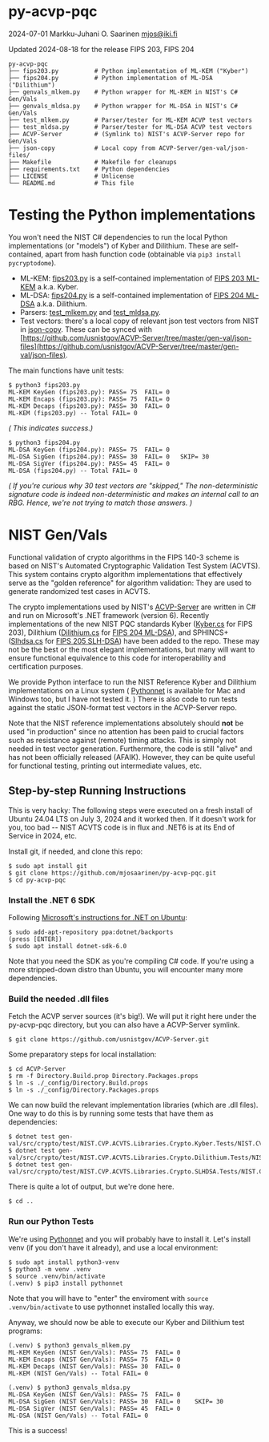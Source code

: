#   py-acvp-pqc

2024-07-01  Markku-Juhani O. Saarinen  mjos@iki.fi

Updated 2024-08-18 for the release FIPS 203, FIPS 204

```
py-acvp-pqc
├── fips203.py        	# Python implementation of ML-KEM ("Kyber")
├── fips204.py          # Python implementation of ML-DSA ("Dilithium")
├── genvals_mlkem.py    # Python wrapper for ML-KEM in NIST's C# Gen/Vals
├── genvals_mldsa.py    # Python wrapper for ML-DSA in NIST's C# Gen/Vals
├── test_mlkem.py       # Parser/tester for ML-KEM ACVP test vectors
├── test_mldsa.py       # Parser/tester for ML-DSA ACVP test vectors
├── ACVP-Server         # (Symlink to) NIST's ACVP-Server repo for Gen/Vals
├── json-copy           # Local copy from ACVP-Server/gen-val/json-files/
├── Makefile            # Makefile for cleanups
├── requirements.txt    # Python dependencies
├── LICENSE             # Unlicense
└── README.md           # This file
```

#   Testing the Python implementations

You won't need the NIST C# dependencies to run the local Python implementations (or "models") of Kyber and Dilithium. These are self-contained, apart from hash function code (obtainable via `pip3 install pycryptodome`).

*   ML-KEM: [fips203.py](fips203.py) is a self-contained implementation of [FIPS 203 ML-KEM](https://doi.org/10.6028/NIST.FIPS.203) a.k.a. Kyber.
*   ML-DSA: [fips204.py](fips204.py) is a self-contained implementation of [FIPS 204 ML-DSA](https://doi.org/10.6028/NIST.FIPS.204) a.k.a. Dilithium.
*   Parsers: [test_mlkem.py](test_mlkem.py) and [test_mldsa.py](test_mldsa.py).
*   Test vectors: there's a local copy of relevant json test vectors from NIST in [json-copy](json-copy). These can be synced with [https://github.com/usnistgov/ACVP-Server/tree/master/gen-val/json-files](https://github.com/usnistgov/ACVP-Server/tree/master/gen-val/json-files).

The main functions have unit tests:

```
$ python3 fips203.py
ML-KEM KeyGen (fips203.py): PASS= 75  FAIL= 0
ML-KEM Encaps (fips203.py): PASS= 75  FAIL= 0
ML-KEM Decaps (fips203.py): PASS= 30  FAIL= 0
ML-KEM (fips203.py) -- Total FAIL= 0
```
_( This indicates success.)_

```
$ python3 fips204.py
ML-DSA KeyGen (fips204.py): PASS= 75  FAIL= 0
ML-DSA SigGen (fips204.py): PASS= 30  FAIL= 0   SKIP= 30
ML-DSA SigVer (fips204.py): PASS= 45  FAIL= 0
ML-DSA (fips204.py) -- Total FAIL= 0
```

_( If you're curious why 30 test vectors are "skipped," The non-deterministic signature code is indeed non-deterministic and makes an internal call to an RBG. Hence, we're not trying to match those answers. )_


#   NIST Gen/Vals

Functional validation of crypto algorithms in the FIPS 140-3 scheme is based on NIST's Automated Cryptographic Validation Test System (ACVTS). This system contains crypto algorithm implementations that effectively serve as the "golden reference" for algorithm validation: They are used to generate randomized test cases in ACVTS.

The crypto implementations used by NIST's [ACVP-Server](https://github.com/usnistgov/ACVP-Server) are written in C# and run on Microsoft's .NET framework (version 6). Recently implementations of the new NIST PQC standards
Kyber ([Kyber.cs](https://github.com/usnistgov/ACVP-Server/blob/master/gen-val/src/crypto/src/NIST.CVP.ACVTS.Libraries.Crypto/Kyber/Kyber.cs) for FIPS 203),
Dilithium ([Dilithium.cs](https://github.com/usnistgov/ACVP-Server/blob/master/gen-val/src/crypto/src/NIST.CVP.ACVTS.Libraries.Crypto/Dilithium/Dilithium.cs) for [FIPS 204 ML-DSA](https://doi.org/10.6028/NIST.FIPS.204)), and
SPHINCS+ ([Slhdsa.cs](https://github.com/usnistgov/ACVP-Server/blob/master/gen-val/src/crypto/src/NIST.CVP.ACVTS.Libraries.Crypto/SLHDSA/Slhdsa.cs) for [FIPS 205 SLH-DSA](https://doi.org/10.6028/NIST.FIPS.205)) have been added to the repo. These may not be the best or the most elegant implementations, but many will want to ensure functional equivalence to this code for interoperability and certification purposes.

We provide Python interface to run the NIST Reference Kyber and Dilithium implementations on a Linux system ( [Pythonnet](http://pythonnet.github.io/) is available for Mac and Windows too, but I have not tested it. ) There is also code to run tests against the static JSON-format test vectors in the ACVP-Server repo.

Note that the NIST reference implementations absolutely should **not** be used "in production" since no attention has been paid to crucial factors such as resistance against (remote) timing attacks. This is simply not needed in test vector generation. Furthermore, the code is still "alive" and has not been officially released (AFAIK). However, they can be quite useful for functional testing, printing out intermediate values, etc.


##  Step-by-step Running Instructions

This is very hacky: The following steps were executed on a fresh install of Ubuntu 24.04 LTS on July 3, 2024 and it worked then. If it doesn't work for you, too bad -- NIST ACVTS code is in flux and .NET6 is at its End of Service in 2024, etc.

Install git, if needed, and clone this repo:
```
$ sudo apt install git
$ git clone https://github.com/mjosaarinen/py-acvp-pqc.git
$ cd py-acvp-pqc
```

### Install the .NET 6 SDK

Following [Microsoft's instructions for .NET on Ubuntu](https://learn.microsoft.com/en-us/dotnet/core/install/linux-ubuntu):
```console
$ sudo add-apt-repository ppa:dotnet/backports
(press [ENTER])
$ sudo apt install dotnet-sdk-6.0
```
Note that you need the SDK as you're compiling C# code. If you're using a more stripped-down distro than Ubuntu, you will encounter many more dependencies.

### Build the needed .dll files

Fetch the ACVP server sources (it's big!). We will put it right here under the py-acvp-pqc directory, but you can also have a ACVP-Server symlink.
```console
$ git clone https://github.com/usnistgov/ACVP-Server.git
```
Some preparatory steps for local installation:
```console
$ cd ACVP-Server
$ rm -f Directory.Build.prop Directory.Packages.props
$ ln -s ./_config/Directory.Build.props
$ ln -s ./_config/Directory.Packages.props
```

We can now build the relevant implementation libraries (which are .dll files). One way to do this is by running some tests that have them as dependencies:

```console
$ dotnet test gen-val/src/crypto/test/NIST.CVP.ACVTS.Libraries.Crypto.Kyber.Tests/NIST.CVP.ACVTS.Libraries.Crypto.Kyber.Tests.csproj
$ dotnet test gen-val/src/crypto/test/NIST.CVP.ACVTS.Libraries.Crypto.Dilithium.Tests/NIST.CVP.ACVTS.Libraries.Crypto.Dilithium.Tests.csproj
$ dotnet test gen-val/src/crypto/test/NIST.CVP.ACVTS.Libraries.Crypto.SLHDSA.Tests/NIST.CVP.ACVTS.Libraries.Crypto.SLHDSA.Tests.csproj
```

There is quite a lot of output, but we're done here.
```
$ cd ..
```

### Run our Python Tests

We're using [Pythonnet](http://pythonnet.github.io/) and you will probably have to install it. Let's install venv (if you don't have it already), and use a local environment:

```console
$ sudo apt install python3-venv
$ python3 -m venv .venv
$ source .venv/bin/activate
(.venv) $ pip3 install pythonnet
```

Note that you will have to "enter" the enviroment with `source .venv/bin/activate` to use pythonnet installed locally this way.

Anyway, we should now be able to execute our Kyber and Dilithium test programs:
```
(.venv) $ python3 genvals_mlkem.py
ML-KEM KeyGen (NIST Gen/Vals): PASS= 75  FAIL= 0
ML-KEM Encaps (NIST Gen/Vals): PASS= 75  FAIL= 0
ML-KEM Decaps (NIST Gen/Vals): PASS= 30  FAIL= 0
ML-KEM (NIST Gen/Vals) -- Total FAIL= 0

(.venv) $ python3 genvals_mldsa.py
ML-DSA KeyGen (NIST Gen/Vals): PASS= 75  FAIL= 0
ML-DSA SigGen (NIST Gen/Vals): PASS= 30  FAIL= 0    SKIP= 30
ML-DSA SigVer (NIST Gen/Vals): PASS= 45  FAIL= 0
ML-DSA (NIST Gen/Vals) -- Total FAIL= 0
```
This is a success!

